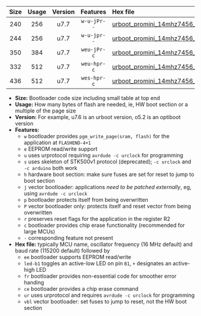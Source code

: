 |Size|Usage|Version|Features|Hex file|
|:-:|:-:|:-:|:-:|:--|
|240|256|u7.7|`w-u-jPr--`|[urboot_promini_14mhz7456_460800bps_led+b5_ur_vbl.hex](https://raw.githubusercontent.com/stefanrueger/urboot.hex/main/boards/promini/fcpu_14mhz7456/460800_bps/urboot_promini_14mhz7456_460800bps_led+b5_ur_vbl.hex)|
|244|256|u7.7|`w-u-jpr--`|[urboot_promini_14mhz7456_460800bps_led+b5_fr_ur_vbl.hex](https://raw.githubusercontent.com/stefanrueger/urboot.hex/main/boards/promini/fcpu_14mhz7456/460800_bps/urboot_promini_14mhz7456_460800bps_led+b5_fr_ur_vbl.hex)|
|350|384|u7.7|`weu-jPr-c`|[urboot_promini_14mhz7456_460800bps_ee_led+b5_fr_ce_ur_vbl.hex](https://raw.githubusercontent.com/stefanrueger/urboot.hex/main/boards/promini/fcpu_14mhz7456/460800_bps/urboot_promini_14mhz7456_460800bps_ee_led+b5_fr_ce_ur_vbl.hex)|
|332|512|u7.7|`weu-hpr-c`|[urboot_promini_14mhz7456_460800bps_ee_led+b5_fr_ce_ur.hex](https://raw.githubusercontent.com/stefanrueger/urboot.hex/main/boards/promini/fcpu_14mhz7456/460800_bps/urboot_promini_14mhz7456_460800bps_ee_led+b5_fr_ce_ur.hex)|
|436|512|u7.7|`wes-hpr-c`|[urboot_promini_14mhz7456_460800bps_ee_led+b5_fr_ce.hex](https://raw.githubusercontent.com/stefanrueger/urboot.hex/main/boards/promini/fcpu_14mhz7456/460800_bps/urboot_promini_14mhz7456_460800bps_ee_led+b5_fr_ce.hex)|

- **Size:** Bootloader code size including small table at top end
- **Usage:** How many bytes of flash are needed, ie, HW boot section or a multiple of the page size
- **Version:** For example, u7.6 is an urboot version, o5.2 is an optiboot version
- **Features:**
  + `w` bootloader provides `pgm_write_page(sram, flash)` for the application at `FLASHEND-4+1`
  + `e` EEPROM read/write support
  + `u` uses urprotocol requiring `avrdude -c urclock` for programming
  + `s` uses skeleton of STK500v1 protocol (deprecated); `-c urclock` and `-c arduino` both work
  + `h` hardware boot section: make sure fuses are set for reset to jump to boot section
  + `j` vector bootloader: applications *need to be patched externally*, eg, using `avrdude -c urclock`
  + `p` bootloader protects itself from being overwritten
  + `P` vector bootloader only: protects itself and reset vector from being overwritten
  + `r` preserves reset flags for the application in the register R2
  + `c` bootloader provides chip erase functionality (recommended for large MCUs)
  + `-` corresponding feature not present
- **Hex file:** typically MCU name, oscillator frequency (16 MHz default) and baud rate (115200 default) followed by
  + `ee` bootloader supports EEPROM read/write
  + `led-b1` toggles an active-low LED on pin `B1`, `+` designates an active-high LED
  + `fr` bootloader provides non-essential code for smoother error handing
  + `ce` bootloader provides a chip erase command
  + `ur` uses urprotocol and requires `avrdude -c urclock` for programming
  + `vbl` vector bootloader: set fuses to jump to reset, not the HW boot section
